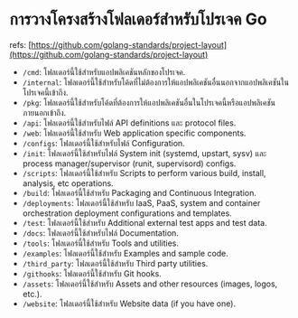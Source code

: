 # การวางโครงสร้างโฟลเดอร์สำหรับโปรเจค Go

refs: [https://github.com/golang-standards/project-layout](https://github.com/golang-standards/project-layout)

- `/cmd`: โฟลเดอร์นี้ใช้สำหรับแอปพลิเคชันหลักของโปรเจค.
- `/internal`: โฟลเดอร์นี้ใช้สำหรับโค้ดที่ไม่ต้องการให้แอปพลิเคชันอื่นนอกจากแอปพลิเคชันในโปรเจคนี้เข้าถึง.
- `/pkg`: โฟลเดอร์นี้ใช้สำหรับโค้ดที่ต้องการให้แอปพลิเคชันอื่นในโปรเจคนี้หรือแอปพลิเคชันภายนอกเข้าถึง.
- `/api`: โฟลเดอร์นี้ใช้สำหรับไฟล์ API definitions และ protocol files.
- `/web`: โฟลเดอร์นี้ใช้สำหรับ Web application specific components.
- `/configs`: โฟลเดอร์นี้ใช้สำหรับไฟล์ Configuration.
- `/init`: โฟลเดอร์นี้ใช้สำหรับไฟล์ System init (systemd, upstart, sysv) และ process manager/supervisor (runit, supervisord) configs.
- `/scripts`: โฟลเดอร์นี้ใช้สำหรับ Scripts to perform various build, install, analysis, etc operations.
- `/build`: โฟลเดอร์นี้ใช้สำหรับ Packaging and Continuous Integration.
- `/deployments`: โฟลเดอร์นี้ใช้สำหรับ IaaS, PaaS, system and container orchestration deployment configurations and templates.
- `/test`: โฟลเดอร์นี้ใช้สำหรับ Additional external test apps and test data.
- `/docs`: โฟลเดอร์นี้ใช้สำหรับไฟล์ Documentation.
- `/tools`: โฟลเดอร์นี้ใช้สำหรับ Tools and utilities.
- `/examples`: โฟลเดอร์นี้ใช้สำหรับ Examples and sample code.
- `/third_party`: โฟลเดอร์นี้ใช้สำหรับ Third party utilities.
- `/githooks`: โฟลเดอร์นี้ใช้สำหรับ Git hooks.
- `/assets`: โฟลเดอร์นี้ใช้สำหรับ Assets and other resources (images, logos, etc.).
- `/website`: โฟลเดอร์นี้ใช้สำหรับ Website data (if you have one).

